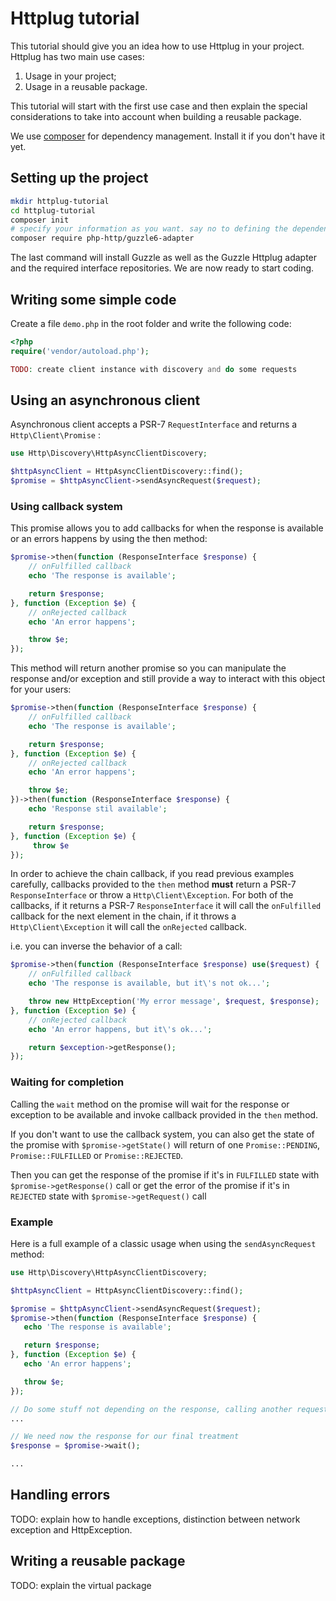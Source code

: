 # Httplug tutorial

This tutorial should give you an idea how to use Httplug in your project. Httplug has two main use cases:

1. Usage in your project;
2. Usage in a reusable package.

This tutorial will start with the first use case and then explain the special considerations to
take into account when building a reusable package.

We use [composer](https://getcomposer.org) for dependency management. Install it if you don't have it yet.


## Setting up the project

``` bash
mkdir httplug-tutorial
cd httplug-tutorial
composer init
# specify your information as you want. say no to defining the dependencies interactively
composer require php-http/guzzle6-adapter
```

The last command will install Guzzle as well as the Guzzle Httplug adapter and the required interface repositories.
We are now ready to start coding.


## Writing some simple code

Create a file `demo.php` in the root folder and write the following code:

``` php
<?php
require('vendor/autoload.php');

TODO: create client instance with discovery and do some requests
```


## Using an asynchronous client

Asynchronous client accepts a PSR-7 `RequestInterface` and returns a `Http\Client\Promise` :

```php
use Http\Discovery\HttpAsyncClientDiscovery;

$httpAsyncClient = HttpAsyncClientDiscovery::find();
$promise = $httpAsyncClient->sendAsyncRequest($request);
```


### Using callback system

This promise allows you to add callbacks for when the response is available or an errors happens by using the then method:

```php
$promise->then(function (ResponseInterface $response) {
    // onFulfilled callback
    echo 'The response is available';

    return $response;
}, function (Exception $e) {
    // onRejected callback
    echo 'An error happens';

    throw $e;
});
```

This method will return another promise so you can manipulate the response and/or exception and
still provide a way to interact with this object for your users:

```php
$promise->then(function (ResponseInterface $response) {
    // onFulfilled callback
    echo 'The response is available';

    return $response;
}, function (Exception $e) {
    // onRejected callback
    echo 'An error happens';

    throw $e;
})->then(function (ResponseInterface $response) {
    echo 'Response stil available';

    return $response;
}, function (Exception $e) {
     throw $e
});
```

In order to achieve the chain callback, if you read previous examples carefully,
callbacks provided to the `then` method __must__  return a PSR-7 `ResponseInterface` or throw a `Http\Client\Exception`.
For both of the callbacks, if it returns a PSR-7 `ResponseInterface`  it will call the `onFulfilled` callback for
the next element in the chain, if it throws a `Http\Client\Exception` it will call the `onRejected` callback.

i.e. you can inverse the behavior of a call:

``` php
$promise->then(function (ResponseInterface $response) use($request) {
    // onFulfilled callback
    echo 'The response is available, but it\'s not ok...';

    throw new HttpException('My error message', $request, $response);
}, function (Exception $e) {
    // onRejected callback
    echo 'An error happens, but it\'s ok...';

    return $exception->getResponse();
});
```

### Waiting for completion

Calling the `wait` method on the promise will wait for the response or exception to be available and
invoke callback provided in the `then` method.

If you don't want to use the callback system, you can also get the state of the promise with `$promise->getState()`
will return of one `Promise::PENDING`, `Promise::FULFILLED` or `Promise::REJECTED`.

Then you can get the response of the promise if it's in `FULFILLED` state with `$promise->getResponse()` call or
get the error of the promise if it's in `REJECTED` state with `$promise->getRequest()` call

### Example

Here is a full example of a classic usage when using the `sendAsyncRequest` method:

```php
use Http\Discovery\HttpAsyncClientDiscovery;

$httpAsyncClient = HttpAsyncClientDiscovery::find();

$promise = $httpAsyncClient->sendAsyncRequest($request);
$promise->then(function (ResponseInterface $response) {
   echo 'The response is available';

   return $response;
}, function (Exception $e) {
   echo 'An error happens';

   throw $e;
});

// Do some stuff not depending on the response, calling another request, etc ..
...

// We need now the response for our final treatment
$response = $promise->wait();

...
```

## Handling errors

TODO: explain how to handle exceptions, distinction between network exception and HttpException.


## Writing a reusable package

TODO: explain the virtual package
